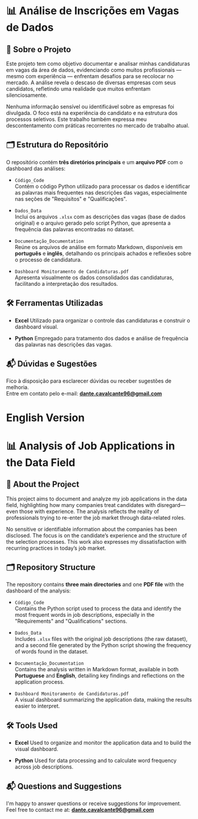 # 📊 Análise de Inscrições em Vagas de Dados

## 🧠 Sobre o Projeto

Este projeto tem como objetivo documentar e analisar minhas candidaturas em vagas da área de dados, evidenciando como muitos profissionais — mesmo com experiência — enfrentam desafios para se recolocar no mercado. A análise revela o descaso de diversas empresas com seus candidatos, refletindo uma realidade que muitos enfrentam silenciosamente.

Nenhuma informação sensível ou identificável sobre as empresas foi divulgada. O foco está na experiência do candidato e na estrutura dos processos seletivos. Este trabalho também expressa meu descontentamento com práticas recorrentes no mercado de trabalho atual.

## 🗂️ Estrutura do Repositório

O repositório contém **três diretórios principais** e um **arquivo PDF** com o dashboard das análises:

- `Código_Code`  
  Contém o código Python utilizado para processar os dados e identificar as palavras mais frequentes nas descrições das vagas, especialmente nas seções de "Requisitos" e "Qualificações".

- `Dados_Data`  
  Inclui os arquivos `.xlsx` com as descrições das vagas (base de dados original) e o arquivo gerado pelo script Python, que apresenta a frequência das palavras encontradas no dataset.

- `Documentação_Documentation`  
  Reúne os arquivos de análise em formato Markdown, disponíveis em **português** e **inglês**, detalhando os principais achados e reflexões sobre o processo de candidatura.

- `Dashboard Monitoramento de Candidaturas.pdf`  
  Apresenta visualmente os dados consolidados das candidaturas, facilitando a interpretação dos resultados.

## 🛠️ Ferramentas Utilizadas

- **Excel**
  Utilizado para organizar o controle das candidaturas e construir o dashboard visual.

- **Python**
  Empregado para tratamento dos dados e análise de frequência das palavras nas descrições das vagas.

## 📬 Dúvidas e Sugestões

Fico à disposição para esclarecer dúvidas ou receber sugestões de melhoria.  
Entre em contato pelo e-mail: **dante.cavalcante96@gmail.com**


# English Version

# 📊 Analysis of Job Applications in the Data Field

## 🧠 About the Project

This project aims to document and analyze my job applications in the data field, highlighting how many companies treat candidates with disregard—even those with experience. The analysis reflects the reality of professionals trying to re-enter the job market through data-related roles.

No sensitive or identifiable information about the companies has been disclosed. The focus is on the candidate’s experience and the structure of the selection processes. This work also expresses my dissatisfaction with recurring practices in today’s job market.

## 🗂️ Repository Structure

The repository contains **three main directories** and one **PDF file** with the dashboard of the analysis:

- `Código_Code`  
  Contains the Python script used to process the data and identify the most frequent words in job descriptions, especially in the "Requirements" and "Qualifications" sections.

- `Dados_Data`  
  Includes `.xlsx` files with the original job descriptions (the raw dataset), and a second file generated by the Python script showing the frequency of words found in the dataset.

- `Documentação_Documentation`  
  Contains the analysis written in Markdown format, available in both **Portuguese** and **English**, detailing key findings and reflections on the application process.

- `Dashboard Monitoramento de Candidaturas.pdf`  
  A visual dashboard summarizing the application data, making the results easier to interpret.

## 🛠️ Tools Used

- **Excel**
  Used to organize and monitor the application data and to build the visual dashboard.

- **Python**
  Used for data processing and to calculate word frequency across job descriptions.

## 📬 Questions and Suggestions

I'm happy to answer questions or receive suggestions for improvement.  
Feel free to contact me at: **dante.cavalcante96@gmail.com**

